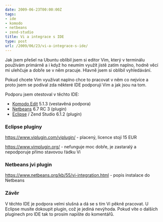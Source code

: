```yaml
---
date: 2009-06-23T00:00:00Z
tags:
- ide
- komodo
- netbeans
- zend-studio
title: Vi a integrace s IDE
type: post
url: /2009/06/23/vi-a-integrace-s-ide/
---
```


<p>Jak jsem přešel na Ubuntu oblíbil jsem si editor Vim, který v terminálu používám primárně a i když ho neumím využít jistě zatím naplno, hodně věcí mi ulehčuje a dobře se v něm pracuje. Hlavně jsem si oblíbil vyhledávání.</p>
<p>Pokud  chcete Vim využívat naplno chce to pracovat v něm co nejvíce a proto jsem se podíval zda některé IDE podporují Vim a jak jsou na tom.</p>

<p>Podporu jsem otestoval v těchto IDE:</p>
<ul>
	<li><a href="https://www.activestate.com/komodo_edit/">Komodo Edit</a> 5.1.3 (vestavěná podpora)</li>
	<li><a href="https://www.netbeans.org/">Netbeans</a> 6.7 RC 3 (plugin)</li>
	<li><a href="https://www.eclipse.org">Eclipse</a> / Zend Studio 6.1.2 (plugin)</li>
</ul>
<h3>Eclipse pluginy</h3>
<p><a href="https://www.viplugin.com/viplugin/">https://www.viplugin.com/viplugin/</a> - placený, licence stojí 15 EUR</p>
<p><a href="https://www.vimplugin.org/">https://www.vimplugin.org/</a> - nefunguje moc dobře, je zastaralý a nepodporuje přímo stavovou řádku Vi</p>
<h3>Netbeans jvi plugin</h3>
<p><a href="https://www.netbeans.org/kb/55/vi-integration.html">https://www.netbeans.org/kb/55/vi-integration.html</a> - popis instalace do Netbeans</p>
<h3>Závěr</h3>
<p>V těchto IDE je podpora velmi slušná a dá se s tím Vi pěkně pracovat. U Eclipse musíte dokoupit plugin, což je jediná nevýhoda. Pokud víte o dalších pluginech pro IDE tak to prosím napište do komentářů.</p>
